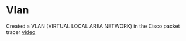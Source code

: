 # Vlan
Created a VLAN (VIRTUAL LOCAL AREA NETWORK) in the Cisco packet tracer
<a href="   https://github.com/namimurali/Vlan/assets/139318303/8eeff1fe-f2cc-4f55-bc3e-b193e6f64abd">video</a>
